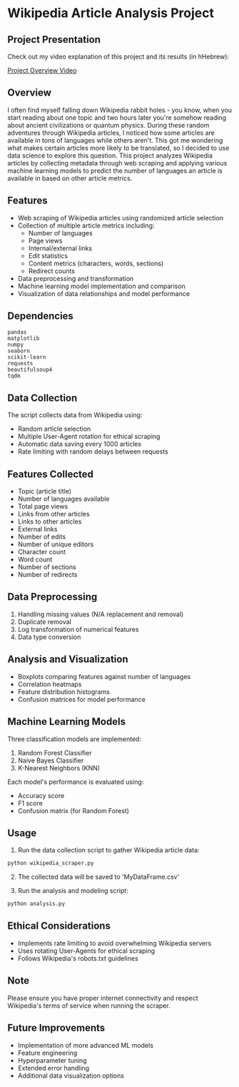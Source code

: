 # Wikipedia Article Analysis Project

## Project Presentation

Check out my video explanation of this project and its results (in hHebrew):

[Project Overview Video](https://youtu.be/6e0ZFTIg_js)

## Overview

I often find myself falling down Wikipedia rabbit holes - you know, when you start reading about one topic and two hours later you're somehow reading about ancient civilizations or quantum physics. During these random adventures through Wikipedia articles, I noticed how some articles are available in tons of languages while others aren't. This got me wondering what makes certain articles more likely to be translated, so I decided to use data science to explore this question.
This project analyzes Wikipedia articles by collecting metadata through web scraping and applying various machine learning models to predict the number of languages an article is available in based on other article metrics.

## Features
- Web scraping of Wikipedia articles using randomized article selection
- Collection of multiple article metrics including:
  - Number of languages
  - Page views
  - Internal/external links
  - Edit statistics
  - Content metrics (characters, words, sections)
  - Redirect counts
- Data preprocessing and transformation
- Machine learning model implementation and comparison
- Visualization of data relationships and model performance

## Dependencies
```
pandas
matplotlib
numpy
seaborn
scikit-learn
requests
beautifulsoup4
tqdm
```

## Data Collection
The script collects data from Wikipedia using:
- Random article selection
- Multiple User-Agent rotation for ethical scraping
- Automatic data saving every 1000 articles
- Rate limiting with random delays between requests

## Features Collected
- Topic (article title)
- Number of languages available
- Total page views
- Links from other articles
- Links to other articles
- External links
- Number of edits
- Number of unique editors
- Character count
- Word count
- Number of sections
- Number of redirects

## Data Preprocessing
1. Handling missing values (N/A replacement and removal)
2. Duplicate removal
3. Log transformation of numerical features
4. Data type conversion

## Analysis and Visualization
- Boxplots comparing features against number of languages
- Correlation heatmaps
- Feature distribution histograms
- Confusion matrices for model performance

## Machine Learning Models
Three classification models are implemented:
1. Random Forest Classifier
2. Naive Bayes Classifier
3. K-Nearest Neighbors (KNN)

Each model's performance is evaluated using:
- Accuracy score
- F1 score
- Confusion matrix (for Random Forest)

## Usage
1. Run the data collection script to gather Wikipedia article data:
```python
python wikipedia_scraper.py
```

2. The collected data will be saved to 'MyDataFrame.csv'

3. Run the analysis and modeling script:
```python
python analysis.py
```

## Ethical Considerations
- Implements rate limiting to avoid overwhelming Wikipedia servers
- Uses rotating User-Agents for ethical scraping
- Follows Wikipedia's robots.txt guidelines

## Note
Please ensure you have proper internet connectivity and respect Wikipedia's terms of service when running the scraper.

## Future Improvements
- Implementation of more advanced ML models
- Feature engineering
- Hyperparameter tuning
- Extended error handling
- Additional data visualization options
